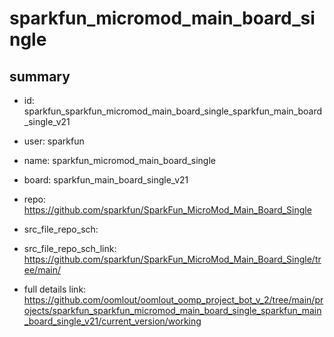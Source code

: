 # sparkfun_micromod_main_board_single
 
## summary 
* id: sparkfun_sparkfun_micromod_main_board_single_sparkfun_main_board_single_v21
* user: sparkfun
* name: sparkfun_micromod_main_board_single
* board: sparkfun_main_board_single_v21
* repo: https://github.com/sparkfun/SparkFun_MicroMod_Main_Board_Single



* src_file_repo_sch: 
* src_file_repo_sch_link: https://github.com/sparkfun/SparkFun_MicroMod_Main_Board_Single/tree/main/
* full details link: https://github.com/oomlout/oomlout_oomp_project_bot_v_2/tree/main/projects/sparkfun_sparkfun_micromod_main_board_single_sparkfun_main_board_single_v21/current_version/working  








